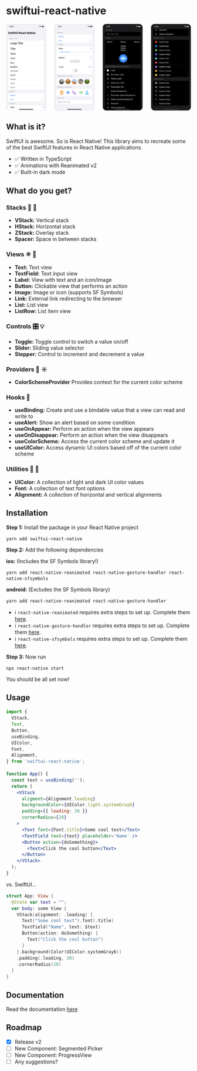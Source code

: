 # swiftui-react-native

![swiftui-rn](/assets/swiftuirn.png?raw=true)

## What is it?

SwiftUI is awesome. So is React Native! This library aims to recreate some of the best SwiftUI features in React Native applications.

- :white_check_mark: Written in TypeScript
- :white_check_mark: Animations with Reanimated v2
- :white_check_mark: Built-in dark mode

## What do you get?

### Stacks :pancakes: :abcd:

- **VStack:** Vertical stack
- **HStack:** Horizontal stack
- **ZStack:** Overlay stack
- **Spacer:** Space in between stacks

### Views :atom_symbol: :iphone:

- **Text:** Text view
- **TextField:** Text input view
- **Label:** View with text and an icon/image
- **Button:** Clickable view that performs an action
- **Image:** Image or icon (supports SF Symbols)
- **Link:** External link redirecting to the browser
- **List:** List view
- **ListRow:** List item view

### Controls :control_knobs: :bulb:

- **Toggle:** Toggle control to switch a value on/off
- **Slider:** Sliding value selector
- **Stepper:** Control to increment and decrement a value
<!-- - **Picker:** A styled selection element -->

### Providers :new_moon_with_face: :sunny:

- **ColorSchemeProvider** Provides context for the current color scheme

### Hooks :fishing_pole_and_fish:

- **useBinding:** Create and use a bindable value that a view can read and write to
- **useAlert:** Show an alert based on some condition
- **useOnAppear:** Perform an action when the view appears
- **useOnDisappear:** Perform an action when the view disappears
- **useColorScheme:** Access the current color scheme and update it
- **useUIColor:** Access dynamic UI colors based off of the current color scheme

### Utilities :wrench: :rainbow:

- **UIColor:** A collection of light and dark UI color values
- **Font:** A collection of text font options
- **Alignment:** A collection of horizontal and vertical alignments

## Installation

**Step 1:** Install the package in your React Native project

```console
yarn add swiftui-react-native
```

**Step 2:** Add the following dependencies

**ios:** (Includes the SF Symbols library!)

```console
yarn add react-native-reanimated react-native-gesture-handler react-native-sfsymbols
```

**android:** (Excludes the SF Symbols library)

```console
yarn add react-native-reanimated react-native-gesture-handler
```

- :information_source: `react-native-reanimated` requires extra steps to set up. Complete them [here](https://docs.swmansion.com/react-native-reanimated/docs/fundamentals/installation/).
- :information_source: `react-native-gesture-handler` requires extra steps to set up. Complete them [here](https://docs.swmansion.com/react-native-gesture-handler/docs/).
- :information_source: `react-native-sfsymbols` requires extra steps to set up. Complete them [here](https://github.com/birkir/react-native-sfsymbols).

**Step 3:** Now run

```console
npx react-native start
```

You should be all set now!

## Usage

```jsx
import {
  VStack,
  Text,
  Button,
  useBinding,
  UIColor,
  Font,
  Alignment,
} from 'swiftui-react-native';

function App() {
  const text = useBinding('');
  return (
    <VStack
      aligment={Alignment.leading}
      backgroundColor={UIColor.light.systemGray6}
      padding={{ leading: 30 }}
      cornerRadius={20}
    >
      <Text font={Font.title}>Some cool text</Text>
      <TextField text={text} placeholder='Name' />
      <Button action={doSomething}>
        <Text>Click the cool button</Text>
      </Button>
    </VStack>
  );
}
```

vs. SwiftUI...

```swift
struct App: View {
  @State var text = "";
  var body: some View {
    VStack(alignment: .leading) {
      Text("Some cool text").font(.title)
      TextField("Name", text: $text)
      Button(action: doSomething) {
        Text("Click the cool button")
      }
    }.background(Color(UIColor.systemGray6))
    .padding(.leading, 30)
    .cornerRadius(20)
  }
}
```

## Documentation

Read the documentation [here](README-docs.md)

## Roadmap

- [x] Release v2
- [ ] New Component: Segmented Picker
- [ ] New Component: ProgressView
- [ ] Any suggestions?
